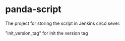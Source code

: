 # panda-script

The project for storing the script in Jenkins ci/cd sever.

"init_version_tag"
for init the version tag
